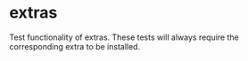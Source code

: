 # extras

Test functionality of extras. These tests will always require the corresponding extra to be installed.